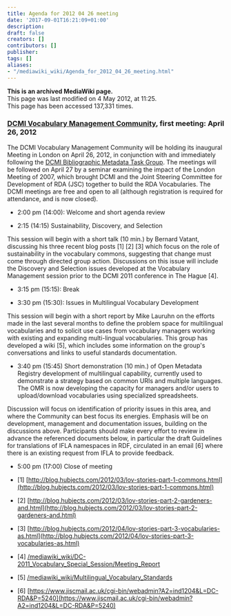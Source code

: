 ```yaml
---
title: Agenda for 2012 04 26 meeting
date: '2017-09-01T16:21:09+01:00'
description: 
draft: false
creators: []
contributors: []
publisher: 
tags: []
aliases:
- "/mediawiki_wiki/Agenda_for_2012_04_26_meeting.html"
---
```


 **This is an archived MediaWiki page.**  
This page was last modified on 4 May 2012, at 11:25.  
This page has been accessed 137,331 times.

### [DCMI Vocabulary Management Community](/mediawiki_wiki/DCMI_Vocabulary_Management_Community), first meeting: April 26, 2012

The DCMI Vocabulary Management Community will be holding its inaugural Meeting in London on April 26, 2012, in conjunction with and immediately following the [DCMI Bibliographic Metadata Task Group](/mediawiki_wiki/Bibliographic_Metadata_Task_Group#). The meetings will be followed on April 27 by a seminar examining the impact of the London Meeting of 2007, which brought DCMI and the Joint Steering Committee for Development of RDA (JSC) together to build the RDA Vocabularies. The DCMI meetings are free and open to all (although registration is required for attendance, and is now closed).

- 2:00 pm (14:00): Welcome and short agenda review

- 2:15 (14:15) Sustainability, Discovery, and Selection

This session will begin with a short talk (10 min.) by Bernard Vatant, discussing his three recent blog posts [1] [2] [3] which focus on the role of sustainability in the vocabulary commons, suggesting that change must come through directed group action. Discussions on this issue will include the Discovery and Selection issues developed at the Vocabulary Management session prior to the DCMI 2011 conference in The Hague [4].

- 3:15 pm (15:15): Break

- 3:30 pm (15:30): Issues in Multilingual Vocabulary Development

This session will begin with a short report by Mike Lauruhn on the efforts made in the last several months to define the problem space for multilingual vocabularies and to solicit use cases from vocabulary managers working with existing and expanding multi-lingual vocabularies. This group has developed a wiki [5], which includes some information on the group's conversations and links to useful standards documentation.

- 3:40 pm (15:45) Short demonstration (10 min.) of Open Metadata Registry development of multilingual capability, currently used to demonstrate a strategy based on common URIs and multiple languages. The OMR is now developing the capacity for managers and/or users to upload/download vocabularies using specialized spreadsheets.

Discussion will focus on identification of priority issues in this area, and where the Community can best focus its energies. Emphasis will be on development, management and documentation issues, building on the discussions above. Participants should make every effort to review in advance the referenced documents below, in particular the draft Guidelines for translations of IFLA namespaces in RDF, circulated in an email [6] where there is an existing request from IFLA to provide feedback.

- 5:00 pm (17:00) Close of meeting

- [1] [http://blog.hubjects.com/2012/03/lov-stories-part-1-commons.html](http://blog.hubjects.com/2012/03/lov-stories-part-1-commons.html)
- [2] [http://blog.hubjects.com/2012/03/lov-stories-part-2-gardeners-and.html](http://blog.hubjects.com/2012/03/lov-stories-part-2-gardeners-and.html)
- [3] [http://blog.hubjects.com/2012/04/lov-stories-part-3-vocabularies-as.html](http://blog.hubjects.com/2012/04/lov-stories-part-3-vocabularies-as.html)
- [4] [/mediawiki_wiki/DC-2011\_Vocabulary\_Special\_Session/Meeting\_Report](/mediawiki_wiki/DC-2011_Vocabulary_Special_Session/Meeting_Report)
- [5] [/mediawiki_wiki/Multilingual\_Vocabulary\_Standards](/mediawiki_wiki/Multilingual_Vocabulary_Standards)
- [6] [https://www.jiscmail.ac.uk/cgi-bin/webadmin?A2=ind1204&L=DC-RDA&P=5240](https://www.jiscmail.ac.uk/cgi-bin/webadmin?A2=ind1204&L=DC-RDA&P=5240)

